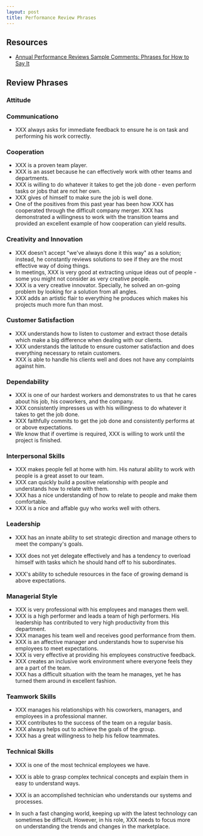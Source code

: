 ```yaml
---
layout: post
title: Performance Review Phrases
---
```


## Resources

* [Annual Performance Reviews Sample Comments: Phrases for How to Say It](http://www.jerm.com/2008/03/annual-performance-reviews-sample-comments-phrases-for-how-to-say-it/)

## Review Phrases

### Attitude

### Communicationo

* XXX always asks for immediate feedback to ensure he is on task and performing his work correctly.

### Cooperation

* XXX is a proven team player.
* XXX is an asset because he can effectively work with other teams and departments.
* XXX is willing to do whatever it takes to get the job done - even perform tasks or jobs that are not her own.
* XXX gives of himself to make sure the job is well done.
* One of the positives from this past year has been how XXX has cooperated through the difficult company merger. XXX has demonstrated a willingness to work with the transition teams and provided an excellent example of how cooperation can yield results.

### Creativity and Innovation

* XXX doesn't accept "we've always done it this way" as a solution; instead, he constantly reviews solutions to see if they are the most effective way of doing things.
* In meetings, XXX is very good at extracting unique ideas out of people - some you might not consider as very creative people.
* XXX is a very creative innovator. Specially, he solved an on-going problem by looking for a solution from all angles.
* XXX adds an artistic flair to everything he produces which makes his projects much more fun than most.

### Customer Satisfaction

* XXX understands how to listen to customer and extract those details which make a big difference when dealing with our clients.
* XXX understands the latitude to ensure customer satisfaction and does everything necessary to retain customers.
* XXX is able to handle his clients well and does not have any complaints against him.

### Dependability

* XXX is one of our hardest workers and demonstrates to us that he cares about his job, his coworkers, and the company.
* XXX consistently impresses us with his willingness to do whatever it takes to get the job done.
* XXX faithfully commits to get the job done and consistently performs at or above expectations.
* We know that if overtime is required, XXX is willing to work until the project is finished.

### Interpersonal Skills

* XXX makes people fell at home with him. His natural ability to work with people is a great asset to our team.
* XXX can quickly build a positive relationship with people and understands how to relate with them.
* XXX has a nice understanding of how to relate to people and make them comfortable.
* XXX is a nice and affable guy who works well with others.

### Leadership

* XXX has an innate ability to set strategic direction and manage others to meet the company's goals.

* XXX does not yet delegate effectively and has a tendency to overload himself with tasks which he should hand off to his subordinates.
* XXX's ability to schedule resources in the face of growing demand is above expectations.

### Managerial Style

* XXX is very professional with his employees and manages them well.
* XXX is a high performer and leads a team of high performers. His leadership has contributed to very high productivity from this department.
* XXX manages his team well and receives good performance from them.
* XXX is an affective manager and understands how to supervise his employees to meet expectations.
* XXX is very effective at providing his employees constructive feedback.
* XXX creates an inclusive work environment where everyone feels they are a part of the team.
* XXX has a difficult situation with the team he manages, yet he has turned them around in excellent fashion.


### Teamwork Skills

* XXX manages his relationships with his coworkers, managers, and employees in a professional manner.
* XXX contributes to the success of the team on a regular basis.
* XXX always helps out to achieve the goals of the group.
* XXX has a great willingness to help his fellow teammates.

### Technical Skills

* XXX is one of the most technical employees we have.
* XXX is able to grasp complex technical concepts and explain them in easy to understand ways.
* XXX is an accomplished technician who understands our systems and processes.

* In such a fast changing world, keeping up with the latest technology can sometimes be difficult. However, in his role, XXX needs to focus more on understanding the trends and changes in the marketplace.
